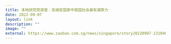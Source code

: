 ```yaml
---
title: 本地研究院调查：亚细安国家中我国社会最有凝聚力
date: 2022-09-07
layout: link
description: ""
image: ""
external: https://www.zaobao.com.sg/news/singapore/story20220907-1310406
---
```

